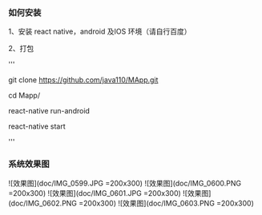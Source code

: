 
### 如何安装

1、安装 react native，android 及IOS 环境（请自行百度）

2、打包

'''

git clone https://github.com/java110/MApp.git

cd Mapp/

react-native run-android

react-native start

'''

### 系统效果图

![效果图](doc/IMG_0599.JPG =200x300)
![效果图](doc/IMG_0600.PNG =200x300)
![效果图](doc/IMG_0601.JPG =200x300)
![效果图](doc/IMG_0602.PNG =200x300)
![效果图](doc/IMG_0603.PNG =200x300)
